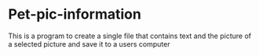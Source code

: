 # Pet-pic-information
This is a program to create a single file that contains text and the picture of a selected picture and save it to a users computer
